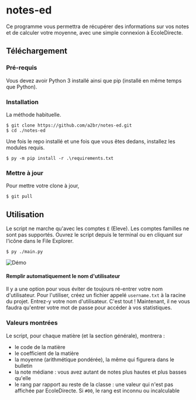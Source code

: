 # notes-ed
Ce programme vous permettra de récupérer des informations sur vos notes et de calculer votre moyenne, avec une simple 
connexion à EcoleDirecte.

## Téléchargement

### Pré-requis
Vous devez avoir Python 3 installé ainsi que pip (installé en même temps que Python).
### Installation
La méthode habituelle.

```console
$ git clone https://github.com/a2br/notes-ed.git
$ cd ./notes-ed
```

Une fois le repo installé et une fois que vous êtes dedans, installez les modules requis.

```console
$ py -m pip install -r .\requirements.txt
```
### Mettre à jour
Pour mettre votre clone à jour,
```console
$ git pull
```

## Utilisation

Le script ne marche qu'avec les comptes `E` (Eleve). Les comptes familles ne sont pas supportés. Ouvrez le script depuis le terminal ou en cliquant sur l'icône dans le File Explorer.
```console
$ py ./main.py
```
![Démo](https://i.ibb.co/6rn35q2/notes-ed-demo.gif)

#### Remplir automatiquement le nom d'utilisateur
Il y a une option pour vous éviter de toujours ré-entrer votre nom d'utilisateur. Pour l'utiliser, créez un fichier appelé `username.txt` à la racine du projet. Entrez-y votre nom d'utilisateur. C'est tout ! Maintenant, il ne vous faudra qu'entrer votre mot de passe pour accéder à vos statistiques.

### Valeurs montrées
Le script, pour chaque matière (et la section générale), montrera :
- le code de la matière
- le coefficient de la matière
- la moyenne (arithmétique pondérée), la même qui figurera dans le bulletin
- la note médiane : vous avez autant de notes plus hautes et plus basses qu'elle
- le rang par rapport au reste de la classe : une valeur qui n'est pas affichée par EcoleDirecte. Si `#00`, le rang est inconnu ou incalculable
